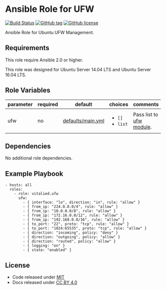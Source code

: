 Ansible Role for UFW
====================

[![Build Status](https://travis-ci.org/vitalied/ansible-role-ufw.svg?branch=master)](https://travis-ci.org/vitalied/ansible-role-ufw)
[![GitHub tag](https://img.shields.io/github/tag/vitalied/ansible-role-ufw.svg)](https://github.com/vitalied/ansible-role-ufw)
[![GitHub license](https://img.shields.io/github/license/vitalied/ansible-role-ufw.svg)](https://github.com/vitalied/ansible-role-ufw/blob/master/LICENSE)

Ansible Role for Ubuntu UFW Management.

Requirements
------------

This role require Ansible 2.0 or higher.

This role was designed for Ubuntu Server 14.04 LTS and Ubuntu Server 16.04 LTS.

Role Variables
--------------

<table>
<colgroup>
<col width="20%" />
<col width="20%" />
<col width="20%" />
<col width="20%" />
<col width="20%" />
</colgroup>
<thead>
<tr class="header">
<th>parameter</th>
<th>required</th>
<th>default</th>
<th>choices</th>
<th>comments</th>
</tr>
</thead>
<tbody>
<tr class="odd">
<td>ufw</td>
<td>no</td>
<td><a href="https://github.com/vitalied/ansible-role-ufw/blob/master/defaults/main.yml">defaults/main.yml</a></td>
<td><ul>
<li><code>[]</code></li>
<li><code>list</code></li>
</ul></td>
<td>Pass list to <a href="http://docs.ansible.com/ansible/ufw_module.html">ufw module</a>.</td>
</tr>
</tbody>
</table>

Dependencies
------------

No additional role dependencies.

Example Playbook
----------------

    - hosts: all
      roles:
        - role: vitalied.ufw
          ufw:
            - { interface: "lo", direction: "in", rule: "allow" }
            - { from_ip: "224.0.0.0/4", rule: "allow" }
            - { from_ip: "10.0.0.0/8", rule: "allow" }
            - { from_ip: "172.16.0.0/12", rule: "allow" }
            - { from_ip: "192.168.0.0/16", rule: "allow" }
            - { to_port: "22", proto: "tcp", rule: "allow" }
            - { to_port: "1024:65535", proto: "tcp", rule: "allow" }
            - { direction: "incoming", policy: "deny" }
            - { direction: "outgoing", policy: "allow" }
            - { direction: "routed", policy: "allow" }
            - { logging: "on" }
            - { state: "enabled" }

License
-------

-   Code released under [MIT](https://github.com/vitalied/ansible-role-ufw/blob/master/LICENSE)
-   Docs released under [CC BY 4.0](http://creativecommons.org/licenses/by/4.0/)

